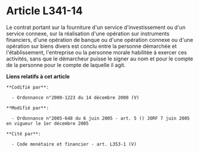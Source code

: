# Article L341-14

Le contrat portant sur la fourniture d'un service d'investissement ou d'un service connexe, sur la réalisation d'une
opération sur instruments financiers, d'une opération de banque ou d'une opération connexe ou d'une opération sur biens
divers est conclu entre la personne démarchée et l'établissement, l'entreprise ou la personne morale habilitée à exercer ces
activités, sans que le démarcheur puisse le signer au nom et pour le compte de la personne pour le compte de laquelle il
agit.

**Liens relatifs à cet article**

	**Codifié par**:

	  - Ordonnance n°2000-1223 du 14 décembre 2000 (V)

	**Modifié par**:

	  - Ordonnance n°2005-648 du 6 juin 2005 - art. 5 () JORF 7 juin 2005 en vigueur le 1er décembre 2005

	**Cité par**:

	  - Code monétaire et financier - art. L353-1 (V)

